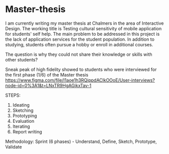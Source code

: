 # Master-thesis

I am currently writing my master thesis at Chalmers in the area of Interactive Design. 
The working title is Testing cultural sensitivity of mobile application for students' self help.
The main problem to be addressed in this project is the lack of application services for the student population. 
In addition to studying, students often pursue a hobby or enroll in additional courses. 

The question is why they could not share their knowledge or skills with other students?

Sneak peak of high fidelity showed to students who were interviewed for the first phase (1/6) of the Master thesis
https://www.figma.com/file/I1aoe1h3RQippdAClkOOoE/User-interviews?node-id=0%3A1&t=LNxTR9HgAGikxTav-1

STEPS:

1) Ideating
2) Sketching
3) Prototyping
4) Evaluation
5) Iterating
6) Report writing

Methodology: Sprint (6 phases) - Understand, Define, Sketch, Prototype, Validate
